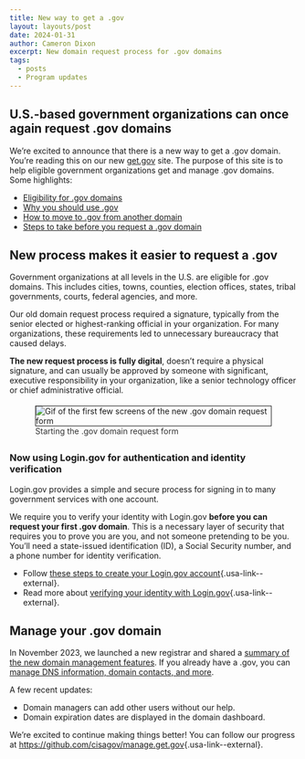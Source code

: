 ```yaml
---
title: New way to get a .gov
layout: layouts/post
date: 2024-01-31
author: Cameron Dixon
excerpt: New domain request process for .gov domains
tags:
  - posts
  - Program updates
---
```


## U.S.-based government organizations can once again request .gov domains

We’re excited to announce that there is a new way to get a .gov domain. You’re reading this on our new [get.gov](https://get.gov) site. The purpose of this site is to help eligible government organizations get and manage .gov domains. Some highlights:

- [Eligibility for .gov domains](../../domains/eligibility/)
- [Why you should use .gov](../../domains/benefits/)
- [How to move to .gov from another domain](../../domains/moving/)
- [Steps to take before you request a .gov domain](../../domains/before/)

## New process makes it easier to request a .gov

Government organizations at all levels in the U.S. are eligible for .gov domains. This includes cities, towns, counties, election offices, states, tribal governments, courts, federal agencies, and more. 

Our old domain request process required a signature, typically from the senior elected or highest-ranking official in your organization. For many organizations, these requirements led to unnecessary bureaucracy that caused delays. 

**The new request process is fully digital**, doesn’t require a physical signature, and can usually be approved by someone with significant, executive responsibility in your organization, like a senior technology officer or chief administrative official.

<figure style="padding: 5px;">
<img src="https://github.com/cisagov/get.gov/assets/60157596/d5a66be4-4068-4ebe-bd96-e26677a11005" alt="Gif of the first few screens of the new .gov domain request form" title="Starting the .gov domain request form" style="border: 1px solid;"/> 
<figcaption style="font: italic; color: #333;">Starting the .gov domain request form</figcaption>
</figure>

### Now using Login.gov for authentication and identity verification

Login.gov provides a simple and secure process for signing in to many government services with one account. 

We require you to verify your identity with Login.gov **before you can request your first .gov domain**. This is a necessary layer of security that requires you to prove you are you, and not someone pretending to be you. You’ll need a state-issued identification (ID), a Social Security number, and a phone number for identity verification.

- Follow [these steps to create your Login.gov account](https://login.gov/help/get-started/create-your-account/){.usa-link--external}.
- Read more about [verifying your identity with Login.gov](https://login.gov/help/verify-your-identity/how-to-verify-your-identity/){.usa-link--external}.

## Manage your .gov domain

In November 2023, we launched a new registrar and shared a [summary of the new domain management features](../../about/product/). If you already have a .gov, you can [manage DNS information, domain contacts, and more](../../help/domain-management/). 

A few recent updates:

- Domain managers can add other users without our help.
- Domain expiration dates are displayed in the domain dashboard.

We’re excited to continue making things better! You can follow our progress at <https://github.com/cisagov/manage.get.gov>{.usa-link--external}. 

